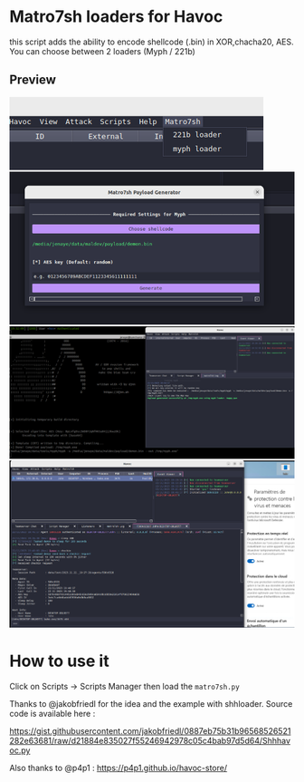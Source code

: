 # Matro7sh loaders for Havoc
this script adds the ability to encode shellcode (.bin) in XOR,chacha20, AES. You can choose between 2 loaders (Myph / 221b) 

## Preview

![](/img/loaders.png)
![](/img/myph_loader.png)
![](/img/generated.png)
![](/img/poc.png)

# How to use it

Click on Scripts -> Scripts Manager then load the `matro7sh.py`


Thanks to @jakobfriedl for the idea and the example with shhloader.
Source code is available here : 

https://gist.githubusercontent.com/jakobfriedl/0887eb75b31b96568526521282e63681/raw/d21884e835027f55246942978c05c4bab97d5d64/Shhhavoc.py

Also thanks to @p4p1 : https://p4p1.github.io/havoc-store/
